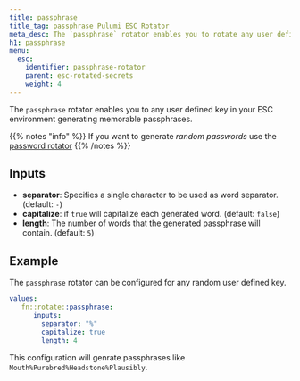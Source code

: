 ```yaml
---
title: passphrase
title_tag: passphrase Pulumi ESC Rotator
meta_desc: The `passphrase` rotator enables you to rotate any user defined key by generating memorable passphrases.
h1: passphrase
menu:
  esc:
    identifier: passphrase-rotator
    parent: esc-rotated-secrets
    weight: 4
---
```


The `passphrase` rotator enables you to any user defined key in your ESC environment generating memorable passphrases.

{{% notes "info" %}}
If you want to generate _random passwords_ use the [password rotator](password)
{{% /notes %}}

## Inputs

- **separator**: Specifies a single character to be used as word separator. (default: `-`)
- **capitalize**: if `true` will capitalize each generated word. (default: `false`)
- **length**: The number of words that the generated passphrase will contain. (default: `5`)

## Example

The `passphrase` rotator can be configured for any random user defined key.

```yaml
values:
   fn::rotate::passphrase:
      inputs:
        separator: "%"
        capitalize: true
        length: 4

```

This configuration will genrate passphrases like `Mouth%Purebred%Headstone%Plausibly`.
